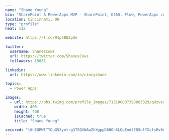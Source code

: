 ```yaml
---
name: "Shane Young"
bio: "SharePoint & PowerApps MVP - SharePoint, O365, Flow, PowerApps consulting? @PowerApps911 | Pure Snark? You found it."
location: Cincinnati, OH
type: "profile"
heat: 112

website: https://t.co/91p5BQ3pUe

twitter:
  username: ShanesCows
  url: https://twitter.com/ShanesCows
  followers: 15081

linkedin:
  url: https://www.linkedin.com/in/cincyshane

topics:
  - Power Apps

images:
  - url: https://pbs.twimg.com/profile_images/713100007398883329/qUzvsvQ3_400x400.jpg
    width: 400
    height: 400
    isCached: true
    title: "Shane Young"

secured: "l6hEURWlTYDuG53ymtrg3TSQVWAwZhXgppD6HOhSLQqEndlED5nlYXcfsRv0nQ9Us71Hx5R17nUv3ACco0f7mPONgtPHEjhhTCVGMuQbiUMvY4mcHQkgxMNdazVTFsodW+S/jGTgdWa9YmCvy5NdQrrTPe9Uij1myNBAzZG/5lHZ4HXuNuEmaIEejccUN59hHCipqRAKzyzOb/Gnf7YvePWSnxgm38jAG8tqtgnYgGOf7Guh8wSxJlL5s9Qmu40Whi/N+bc6ky2B4qUkXhwcd6kpsTGMWlectZdZB/5CdILNSp5qrTryJRcXXkTwam8jPAJ8AY3AjUuzpWPpHz0ZkEEEK681bWxIOd4vfMo9cvtei1Pqxexr+wDJRSpeb+CXKbyWcaNI5EeUSbTKiM3nNlhpICK2CbSBJD0Z2jhLFqA=;t6i5aVph1LtMGu2T0e0L3A=="
---
```


